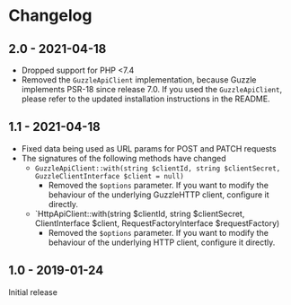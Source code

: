 # Changelog

## 2.0 - 2021-04-18

* Dropped support for PHP <7.4
* Removed the `GuzzleApiClient` implementation, because Guzzle implements PSR-18 since release 7.0. If you
  used the `GuzzleApiClient`, please refer to the updated installation instructions in the README.

## 1.1 - 2021-04-18

* Fixed data being used as URL params for POST and PATCH requests
* The signatures of the following methods have changed
  * `GuzzleApiClient::with(string $clientId, string $clientSecret, GuzzleClientInterface $client = null)`
    + Removed the `$options` parameter. If you want to modify the behaviour of the underlying GuzzleHTTP client,
      configure it directly.  
  * `HttpApiClient::with(string $clientId, string $clientSecret, ClientInterface $client, RequestFactoryInterface $requestFactory)
    + Removed the `$options` parameter. If you want to modify the behaviour of the underlying HTTP client,
      configure it directly.

## 1.0 - 2019-01-24

Initial release
